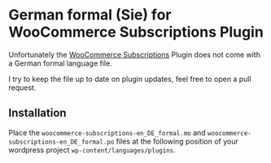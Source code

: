 # German formal (Sie) for WooCommerce Subscriptions Plugin
Unfortunately the [WooCommerce Subscriptions](https://woocommerce.com/de-de/products/woocommerce-subscriptions/) Plugin does not come with a German formal language file.

I try to keep the file up to date on plugin updates, feel free to open a pull request.

## Installation
Place the ```woocommerce-subscriptions-en_DE_formal.mo``` and ```woocommerce-subscriptions-en_DE_formal.po``` files at the following position of your wordpress project ```wp-content/languages/plugins```.
